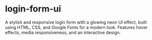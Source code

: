 # login-form-ui
A stylish and responsive login form with a glowing neon UI effect, built using HTML, CSS, and Google Fonts for a modern look. Features hover effects, media responsiveness, and an interactive design. 
